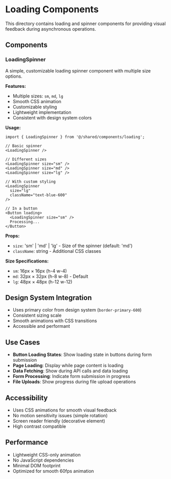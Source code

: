 # Loading Components

This directory contains loading and spinner components for providing visual feedback during asynchronous operations.

## Components

### LoadingSpinner

A simple, customizable loading spinner component with multiple size options.

**Features:**

- Multiple sizes: `sm`, `md`, `lg`
- Smooth CSS animation
- Customizable styling
- Lightweight implementation
- Consistent with design system colors

**Usage:**

```tsx
import { LoadingSpinner } from '@/shared/components/loading';

// Basic spinner
<LoadingSpinner />

// Different sizes
<LoadingSpinner size="sm" />
<LoadingSpinner size="md" />
<LoadingSpinner size="lg" />

// With custom styling
<LoadingSpinner
  size="lg"
  className="text-blue-600"
/>

// In a button
<Button loading>
  <LoadingSpinner size="sm" />
  Processing...
</Button>
```

**Props:**

- `size`: 'sm' | 'md' | 'lg' - Size of the spinner (default: 'md')
- `className`: string - Additional CSS classes

**Size Specifications:**

- `sm`: 16px × 16px (h-4 w-4)
- `md`: 32px × 32px (h-8 w-8) - Default
- `lg`: 48px × 48px (h-12 w-12)

## Design System Integration

- Uses primary color from design system (`border-primary-600`)
- Consistent sizing scale
- Smooth animations with CSS transitions
- Accessible and performant

## Use Cases

- **Button Loading States**: Show loading state in buttons during form submission
- **Page Loading**: Display while page content is loading
- **Data Fetching**: Show during API calls and data loading
- **Form Processing**: Indicate form submission in progress
- **File Uploads**: Show progress during file upload operations

## Accessibility

- Uses CSS animations for smooth visual feedback
- No motion sensitivity issues (simple rotation)
- Screen reader friendly (decorative element)
- High contrast compatible

## Performance

- Lightweight CSS-only animation
- No JavaScript dependencies
- Minimal DOM footprint
- Optimized for smooth 60fps animation
